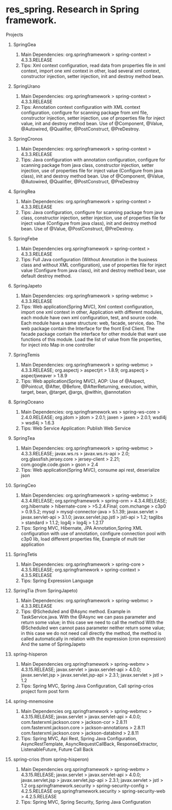 # res_spring. Research in Spring framework.

Projects
1. SpringGea
   1. Main Dependencies:
   org.springframework > spring-context > 4.3.3.RELEASE
   2. Tips:
   Xml context configuration, read data from properties file in xml context, import one xml context in other, load several xml context, constructor injection, setter injection, init and destroy method bean.   
2. SpringUrano
   1. Main Dependencies:
   org.springframework > spring-context > 4.3.3.RELEASE
   2. Tips:
   Annotation context configuration with XML context configuration, configure for scanning package from xml file, constructor injection, setter injection, use of properties file for inject value, init and destroy method bean.
   Use of @Component, @Value, @Autowired, @Qualifier, @PostConstruct, @PreDestroy.
3. SpringCronos
   1. Main Dependencies:
   org.springframework > spring-context > 4.3.3.RELEASE
   2. Tips:
   Java configuration with annotation configuration, configure for scanning package from java class, constructor injection, setter injection, use of properties file for inject value (Configure from java class), init and destroy method bean.
   Use of @Component, @Value, @Autowired, @Qualifier, @PostConstruct, @PreDestroy
4. SpringRea
   1. Main Dependencies:
   org.springframework > spring-context > 4.3.3.RELEASE
   2. Tips:
   Java configuration, configure for scanning package from java class, constructor injection, setter injection,
        use of properties file for inject value (Configure from java class), init and destroy method bean.
        Use of @Value, @PostConstruct, @PreDestroy.
5. SpringFebe
   1. Main Dependencies
  org.springframework > spring-context > 4.3.3.RELEASE  
   2. Tips:
  Full Java configuration (Without Annotation in the business class and without XML configuration), use of properties file for inject value (Configure from java class), init and destroy method bean, use default destroy method.  
6. SpringJapeto
   1. Main Dependencies:
   org.springframework > spring-webmvc > 4.3.3.RELEASE
   2. Tips:
        Web application(Spring MVC),  Xml context configuration, import one xml context in other,
        Application with different modules, each module have own xml configuration, test, and source code.
        Each module have a same structure: web, facade, service, dao. The web package contain the Interface for the front End Client.
        The facade package contain the interface for other module that want use functions of this module.
        Load the list of value from file properties, for inject into Map in one controller
7. SpringTemis
   1. Main Dependencies:
   org.springframework > spring-webmvc > 4.3.3.RELEASE;
   org.aspectj > aspectjrt > 1.8.9;
   org.aspectj > aspectjweaver > 1.8.9
   2. Tips:
        Web application(Spring MVC), AOP: Use of @Aspect, @Pointcut, @After, @Before, @AfterReturning, execution,
		within, target, bean, @target, @args, @within, @annotation
8. SpringOceano
   1. Main Dependencies:
   org.springframework.ws > spring-ws-core > 2.4.0.RELEASE;
   org.jdom > jdom > 2.0.1;
   jaxen > jaxen > 2.0.1;
   wsdl4j > wsdl4j > 1.6.3
   2. Tips:
        Web Service Application: Publish Web Service
9. SpringTea
   1. Main Dependencies:
   org.springframework > spring-webmvc > 4.3.3.RELEASE;
   javax.ws.rs > javax.ws.rs-api > 2.0;
   org.glassfish.jersey.core > jersey-client > 2.21;
   com.google.code.gson > gson > 2.4
   2. Tips:
        Web application(Spring MVC), consume api rest, deserialize json
10. SpringCeo
    1. Main Dependencies:
    org.springframework > spring-webmvc > 4.3.4.RELEASE;
    org.springframework > spring-orm > 4.3.4.RELEASE;
    org.hibernate > hibernate-core > >5.2.4.Final;
    com.mchange > c3p0 > 0.9.5.2;
    mysql > mysql-connector-java > 5.1.39;
    javax.servlet > javax.servlet-api > 3.1.0;
    javax.servlet.jsp.jstl > jstl-api > 1.2;
    taglibs > standard > 1.1.2;
    log4j > log4j > 1.2.17
    2. Tips:
         Spring MVC, Hibernate, JPA Annotation,Spring XML configuration with use of annotation, configure connection pool with c3p0 lib, load different properties file, Example of multi tier application
11. SpringTetis
    1. Main Dependencies:
    org.springframework > spring-core > 4.3.5.RELEASE;
    org.springframework > spring-context > 4.3.5.RELEASE   
    2. Tips:
         Spring Expression Language 
		
12. SpringTia (from SpringJapeto)
    1. Main Dependencies:
    org.springframework > spring-webmvc > 4.3.3.RELEASE
    2. Tips: @Scheduled and @Async method. Example in TaskService.java.
        With the @Async we can pass parameter and return some value; in this case we need to call the method
        With the @Scheduled wen cannot pass parameter neither return some value; in this case we do not need call directly the method,
        the method is called automatically in relation with the expression (cron expression)
	And the same of SpringJapeto
13. spring-hisperon
    1. Main Dependencies
    org.springframework > spring-webmv > 4.3.15.RELEASE;
    javax.servlet > javax.servlet-api > 4.0.0;
    javax.servlet.jsp > javax.servlet.jsp-api > 2.3.1;
    javax.servlet > jstl > 1.2
    2. Tips: Spring MVC, Spring Java Configuration, Call spring-crios project form post form
14. spring-mnemosine
    1. Main Dependencies
    org.springframework > spring-webmvc > 4.3.15.RELEASE;
    javax.servlet > javax.servlet-api > 4.0.0;
    com.fasterxml.jackson.core > jackson-cor > 2.8.11
    com.fasterxml.jackson.core > jackson-annotations > 2.8.11
    com.fasterxml.jackson.core > jackson-databind > 2.8.11
    2. Tips: Spring MVC, Api Rest, Spring Java Configuration, AsyncRestTemplate, AsyncRequestCallBack, ResponseExtractor,          
       ListenableFuture, Future Call Back
15. spring-crios (from spring-hisperon)
    1. Main Dependencies
    org.springframework > spring-webmv > 4.3.15.RELEASE;
    javax.servlet > javax.servlet-api > 4.0.0;
    javax.servlet.jsp > javax.servlet.jsp-api > 2.3.1;
    javax.servlet > jstl > 1.2
    org.springframework.security > spring-security-config > 4.2.5.RELEASE
    org.springframework.security > spring-security-web > 4.2.5.RELEASE
    2. Tips: Spring MVC, Spring Security, Spring Java Configuration
